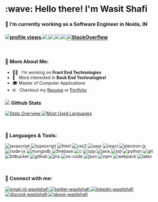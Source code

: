 <h1>:wave: Hello there! I'm Wasit Shafi</h1>
<h3>🔭 I’m currently working as a Software Engineer in Noida, IN<h3>

<p>
  <!-- Profile Views -->
  <a href="https://github.com/wasitshafi/wasitshafi">
    <img src="https://komarev.com/ghpvc/?username=wasitshafi&label=ProfileViews" alt="profile views" />
  </a>
  <!-- Total Commits -->
  <a href="https://github.com/wasitshafi?tab=repositories">
    <img src="https://badges.pufler.dev/commits/all/wasitshafi?label=AllCommits">
  </a>
  <!-- Public Repos -->
   <a href="https://github.com/wasitshafi?tab=repositories">
    <img src="https://badges.pufler.dev/repos/wasitshafi?color=red&logo=github&label=PublicRepos">
  </a>
  <!--  Public Gist -->
  <a href="https://gist.github.com/wasitshafi">
    <img src="https://badges.pufler.dev/gists/wasitshafi?color=blueviolet&label=PublicGists">
  </a>
  <!-- Member on github in years -->
  <a href="https://github.com/wasitshafi?tab=repositories">
    <img src="https://badges.pufler.dev/years/wasitshafi?color=yellow">
  </a>
  <!-- Stackoverflow badge -->
  <!-- Shows sometimes: Invalid Parameters -->
  <!-- <a href="https://stackoverflow.com/users/10249156">
    <img alt="Stack Exchange reputation" src="https://img.shields.io/stackexchange/stackoverflow/r/10249156?color=orange&label=Reputation&logo=stackoverflow">
  </a> -->
  <a href="https://stackoverflow.com/users/10249156/wasitshafi" target="_blank">
    <img alt="StackOverflow" src="https://stackoverflow-badge.vercel.app/?userID=10249156" style="border-bottom:1px solid gray"/>
    </a>
  </p>
<br>

### 📖 More About Me:

- 👨‍💻 &nbsp; I’m working on **Front End Technologies**
- 🧐 &nbsp; More interested in **Back End Technologies!**
- 🎓 Master of Computer Applications
- 🌐 &nbsp; Checkout my [Resume](https://drive.google.com/file/d/1pbk9lpAsXecNQfnN2LZpDDFkpn9cKC0-/view) or [Portfolio](https://wasitshafi.github.io/)
  <br>

### <img src="https://img.icons8.com/office/20/000000/bar-chart.png"/> Github Stats

<a href='https://github.com/wasitshafi/github-stats-transparent'>
  
![Stats Overview](https://raw.githubusercontent.com/wasitshafi/github-stats-transparent/output/generated/overview.svg)
![Most Used Languages](https://raw.githubusercontent.com/wasitshafi/github-stats-transparent/output/generated/languages.svg)

</a>
<br>

### 🧰 Languages & Tools:

<!-- https://icons8.com/icons -->
<p style="pointer-events:none">
<img src="https://img.icons8.com/color/50/000000/javascript.png" alt="javascript"/>
<img src="https://img.icons8.com/color/50/000000/typescript.png" alt="typescript"/>
<img src="https://img.icons8.com/color/50/000000/html-5.png"alt="html" />
<img src="https://img.icons8.com/color/50/000000/css3.png" alt="css3" />
<img src="https://img.icons8.com/color/50/000000/sass.png" alt="sass" />
<img src="https://reactjs.org/favicon.ico" alt="react" />
<img src="https://www.electronjs.org/images/favicon.b7a59262df48d6563400baf5671da548.ico" alt="electron-js" />
<img src="https://img.icons8.com/fluency/50/000000/node-js.png" alt="node-js" />
<img src="https://img.icons8.com/color/50/000000/mongodb.png" alt="mongodb" />
<img src="https://img.icons8.com/color/50/000000/google-firebase-console.png" alt="firebase" />
<img src="https://img.icons8.com/color/50/000000/c-programming.png" alt="c" />
<img src="https://img.icons8.com/color/50/000000/c-plus-plus-logo.png" alt="cpp" />
<img src="https://img.icons8.com/color/50/000000/java-coffee-cup-logo.png" alt="java" />
<img src="https://img.icons8.com/external-wanicon-lineal-color-wanicon/50/000000/external-sql-server-big-data-wanicon-lineal-color-wanicon.png" alt="sql" />
<img src="https://img.icons8.com/color/50/000000/python.png" alt="python" />
<img src="https://img.icons8.com/color/50/000000/git.png" alt="git" />
<img src="https://wac-cdn.atlassian.com/assets/img/favicons/bitbucket/favicon-32x32.png" alt="bitbucket" />
<img src="https://img.icons8.com/ios-glyphs/50/000000/github.png" alt="github" />
<img src="https://img.icons8.com/color/50/000000/jira.png" alt="jira" />
<img src="https://img.icons8.com/color/50/000000/visual-studio-code-2019.png" alt="vs-code" />
<img src="https://img.icons8.com/officel/50/000000/json.png" alt="json" />
<img src="https://img.icons8.com/color/50/000000/npm.png" alt="npm" />
<img src="https://img.icons8.com/color/50/000000/webpack.png"  alt="webpack" />
<img src="https://img.icons8.com/color/50/000000/latex.png" alt="latex" />
</p>
<br />

### 🔗 Connect with me:

<a href="mailto:wasitshafi700@gmail.com" target="_blank">
<img src="https://img.icons8.com/fluency/50/000000/mail.png" alt="email-id-wasitshafi"/>
</a>
<a href="https://twitter.com/wasitshafi" target="_blank">
<img src="https://img.icons8.com/color/50/000000/twitter.png" alt="twitter-wasitshafi"/>
</a>
<a href="https://www.linkedin.com/in/wasitshafi/" target="_blank">
<img src="https://img.icons8.com/fluency/50/000000/linkedin.png" alt="linkedin-wasitshafi"/>
</a>
<a href="https://discordapp.com/users/WasitShaf/" target="_blank">
<img src="https://img.icons8.com/color/48/000000/discord--v2.png" alt="discord-wasitshafi"/>
</a>
<a href="https://join.skype.com/invite/VhQza341zfg7" target="_blank">
<img src="https://img.icons8.com/color/48/000000/skype.png" alt="skype-wasitshafi"/>
</a>
<a href="https://www.instagram.com/wasitshafi/" target="_blank">
<!-- <img src="https://img.icons8.com/fluency/50/000000/instagram-new.png" alt="instagram-wasitshafi"/>
</a>
<a href="https://github.com/wasitshafi" target="_blank">
<img src="https://img.icons8.com/color/50/000000/facebook-new.png" alt="wasitshafi-facebook"/>
</a> -->
<br />
